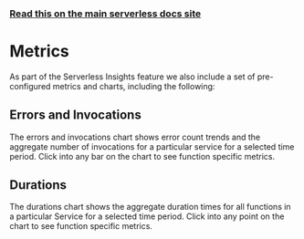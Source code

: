 <!--
title: Serverless Dashboard - Metrics
menuText: Metrics
layout: Doc
-->

<!-- DOCS-SITE-LINK:START automatically generated  -->

### [Read this on the main serverless docs site](https://www.serverless.com/framework/docs/dashboard/monitoring/metrics/)

<!-- DOCS-SITE-LINK:END -->

# Metrics

As part of the Serverless Insights feature we also include a set of pre-configured metrics and charts, including the following:

## Errors and Invocations

The errors and invocations chart shows error count trends and the aggregate number of invocations for a particular service for a selected time period. Click into any bar on the chart to see function specific metrics.

## Durations

The durations chart shows the aggregate duration times for all functions in a particular Service for a selected time period. Click into any point on the chart to see function specific metrics.
